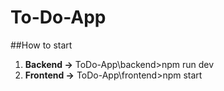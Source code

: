 # To-Do-App
##How to start
1. **Backend ->** ToDo-App\backend>npm run dev
2. **Frontend ->** ToDo-App\frontend>npm start

